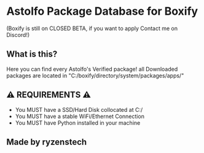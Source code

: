 # Astolfo Package Database for Boxify
(Boxify is still on CLOSED BETA, if you want to apply Contact me on Discord!)

## What is this?
Here you can find every Astolfo's Verified package! all Downloaded packages are located in "C:/boxify/directory/system/packages/apps/"

## ⚠️ REQUIREMENTS ⚠️
- You MUST have a SSD/Hard Disk collocated at C:/
- You MUST have a stable WiFi/Ethernet Connection
- You MUST have Python installed in your machine

## Made by ryzenstech
